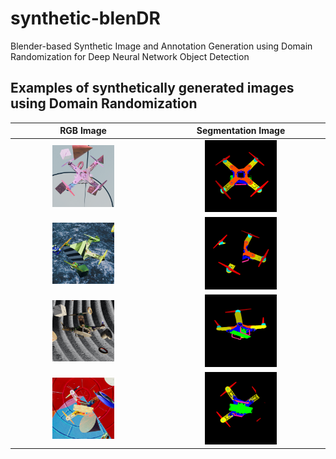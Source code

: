 # synthetic-blenDR
 Blender-based Synthetic Image and Annotation Generation using Domain Randomization for Deep Neural Network Object Detection

 ## Examples of synthetically generated images using Domain Randomization

RGB Image           |  Segmentation Image
:--------------------------------------:|:-----------------------------------------------------------------------:
<img src="/examples/rgb_image_001.png" alt="Image" style="width:45%;"> | <img src="/examples/iseg_image_001.png" alt="Image" style="width:45%;">
<img src="/examples/rgb_image_002.png" alt="Image" style="width:45%;"> | <img src="/examples/iseg_image_002.png" alt="Image" style="width:45%;">
<img src="/examples/rgb_image_003.png" alt="Image" style="width:45%;"> | <img src="/examples/iseg_image_003.png" alt="Image" style="width:45%;">
<img src="/examples/rgb_image_004.png" alt="Image" style="width:45%;"> | <img src="/examples/iseg_image_004.png" alt="Image" style="width:45%;">


